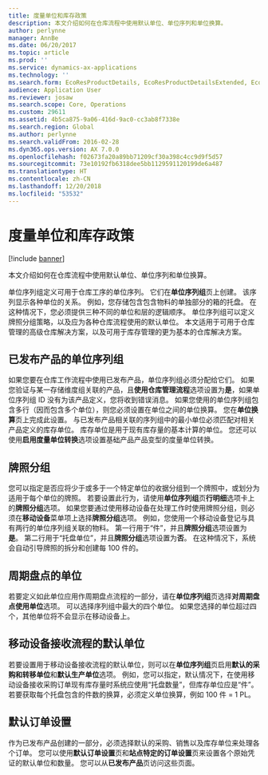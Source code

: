 ```yaml
---
title: 度量单位和库存政策
description: 本文介绍如何在仓库流程中使用默认单位、单位序列和单位换算。
author: perlynne
manager: AnnBe
ms.date: 06/20/2017
ms.topic: article
ms.prod: ''
ms.service: dynamics-ax-applications
ms.technology: ''
ms.search.form: EcoResProductDetails, EcoResProductDetailsExtended, EcoResStorageDimensionGroup, InventItemOrderSetup, UnitOfMeasureConversion, WHSRFMenuItem, WHSUOMSeqGroupTable
audience: Application User
ms.reviewer: josaw
ms.search.scope: Core, Operations
ms.custom: 29611
ms.assetid: 4b5ca875-9a06-416d-9ac0-cc3ab8f7338e
ms.search.region: Global
ms.author: perlynne
ms.search.validFrom: 2016-02-28
ms.dyn365.ops.version: AX 7.0.0
ms.openlocfilehash: f02673fa20a89bb71209cf30a398c4cc9d9f5d57
ms.sourcegitcommit: 73e10192fb6318dee5bb1129591120199de6a487
ms.translationtype: HT
ms.contentlocale: zh-CN
ms.lasthandoff: 12/20/2018
ms.locfileid: "53532"
---
```

# <a name="unit-of-measure-and-stocking-policies"></a>度量单位和库存政策

[!include [banner](../includes/banner.md)]

本文介绍如何在仓库流程中使用默认单位、单位序列和单位换算。

单位序列组定义可用于仓库工序的单位序列。 它们在**单位序列组**页上创建。 该序列显示各种单位的关系。 例如，您存储包含包含物料的单独部分的箱的托盘。 在这种情况下，您必须提供三种不同的单位和层的逻辑顺序。 单位序列组可以定义牌照分组策略，以及应为各种仓库流程使用的默认单位。 本文适用于可用于仓库管理的高级仓库解决方案，以及可用于库存管理的更为基本的仓库解决方案。

## <a name="unit-sequence-groups-for-released-products"></a>已发布产品的单位序列组
如果您要在仓库工作流程中使用已发布产品，单位序列组必须分配给它们。 如果您验证与某一存储维度组关联的产品，且**使用仓库管理流程**选项设置为**是**，如果单位序列组 ID 没有为该产品定义，您将收到错误消息。 如果您使用的单位序列组包含多行（因而包含多个单位），则您必须设置在单位之间的单位换算。 您在**单位换算**页上完成此设置。 与已发布产品相关联的序列组中的最小单位必须匹配对相关产品定义的库存单位。 库存单位是用于现有库存量的基本计算的单位。 您还可以使用**启用度量单位转换**选项设置基础产品产品变型的度量单位转换。

## <a name="license-plate-grouping"></a>牌照分组
您可以指定是否应将少于或多于一个特定单位的收据分组到一个牌照中，或划分为适用于每个单位的牌照。 若要设置此行为，请使用**单位序列组**页**行明细**选项卡上的**牌照分组**选项。 如果您要通过使用移动设备在处理工作时使用牌照分组，则必须在**移动设备**菜单项上选择**牌照分组**选项。 例如，您使用一个移动设备登记与具有两行的单位序列组关联的物料。 第一行用于“件”，并且**牌照分组**选项设置为**是**。 第二行用于“托盘单位”，并且**牌照分组**选项设置为**否**。 在这种情况下，系统会自动引导牌照的拆分和创建每 100 件的。

## <a name="units-for-cycle-counting"></a>周期盘点的单位
若要定义如此单位应用作周期盘点流程的一部分，请在**单位序列组**页选择**对周期盘点使用单位**选项。 可以选择序列组中最大的四个单位。 如果您选择的单位超过四个，其他单位将不会显示在移动设备上。

## <a name="default-units-for-mobile-device-receiving-processes"></a>移动设备接收流程的默认单位
若要设置用于移动设备接收流程的默认单位，则可以在**单位序列组**页启用**默认的采购和转移单位**和**默认生产单位**选项。 例如，您可以指定，默认情况下，在使用移动设备接收采购订单现有库存量时系统应使用“托盘数量”，但库存单位应是“件”。 若要获取每个托盘包含的件数的换算，必须定义单位换算，例如 100 件 = 1 PL。

## <a name="default-order-settings"></a>默认订单设置
作为已发布产品创建的一部分，必须选择默认的采购、销售以及库存单位来处理各个订单。 您可以使用**默认订单设置**页和**站点特定的订单设置**页来设置各个原始凭证的默认单位和数量。 您可以从**已发布产品**页访问这些页面。



